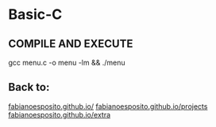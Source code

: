 # Basic-C

## COMPILE AND EXECUTE
gcc menu.c -o menu -lm && ./menu

## Back to: 
[fabianoesposito.github.io/](https://fabianoesposito.github.io/)
[fabianoesposito.github.io/projects](https://fabianoesposito.github.io/projects/)
[fabianoesposito.github.io/extra](https://fabianoesposito.github.io/extra/)